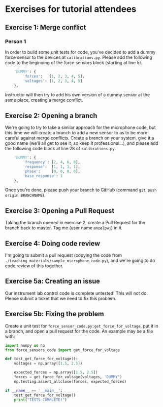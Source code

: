 # Exercises for tutorial attendees

## Exercise 1: Merge conflict

### Person 1

In order to build some unit tests for code, you've decided to add a dummy force sensor to the devices at `calibrations.py`. Please add the following code to the beginning of the force sensors block (starting at line 5).

```python
    'DUMMY': {
        'forces':   [1, 2, 3, 4, 5],
        'voltages': [1, 2, 3, 4, 5]
    },
```

Instructor will then try to add his own version of a dummy sensor at the same place, creating a merge conflict.

## Exercise 2: Opening a branch

We're going to try to take a similar approach for the microphone code, but this time we will create a branch to add a new sensor to as to be more careful against merge conflicts. Create a branch on your system, give it a good name (we'll all get to see it, so keep it professional...), and please add the following code block at line 28 of `calibrations.py`.

```python
    'DUMMY': {
        'frequency': [2, 4, 6, 8],
        'response':  [1, 1, 1, 1],
        'phase':     [0, 0, 0, 0],
        'base_response': 1
    },
```

Once you're done, please push your branch to GitHub (command `git push origin BRANCHNAME`).

## Exercise 3: Opening a Pull Request

Taking the branch opened in exercise 2, create a Pull Request for the branch back to master. Tag me (user name `anzelpwj`) in it.

## Exercise 4: Doing code review

I'm going to submit a pull request (copying the code from `./teaching_materials/sample_microphone_code.py`), and we're going to do code review of this together.

## Exercise 5a: Creating an issue

Our instrument lab control code is complete untested! This will not do. Please submit a ticket that we need to fix this problem.

## Exercise 5b: Fixing the problem

Create a unit test for `force_sensor_code.py:get_force_for_voltage`, put it in a branch, and open a pull request for the code. An example may be a file with:

```python
import numpy as np
from force_sensors_code import get_force_for_voltage

def test_get_force_for_voltage():
    voltages = np.array([1.5, 2.5])

    expected_forces = np.array([1.5, 2.5])
    forces = get_force_for_voltage(voltages, 'DUMMY')
    np.testing.assert_allclose(forces, expected_forces)

if __name__ == '__main__':
    test_get_force_for_voltage()
    print("TESTS COMPLETE!")
```
